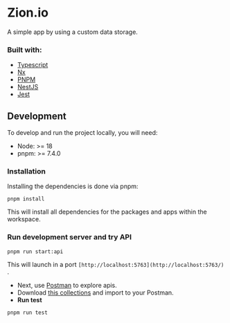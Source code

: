 # Zion.io

A simple app by using a custom data storage.

### **Built with:**

- [﻿Typescript](https://www.typescriptlang.org/)
- [﻿Nx](https://nx.dev/)
- [﻿PNPM](https://pnpm.io/)
- [﻿NestJS](https://nestjs.com/)
- [﻿Jest](https://jestjs.io/)

## Development

To develop and run the project locally, you will need:

- Node: >= 18
- pnpm: >= 7.4.0

### **Installation**

Installing the dependencies is done via pnpm:

```
﻿pnpm install
```

This will install all dependencies for the packages and apps within the workspace.

### **Run development server and try API**

```
pnpm run start:api
```

This will launch in a port `[﻿http://localhost:5763](http://localhost:5763/)` .

- Next, use [﻿Postman](https://www.postman.com/)﻿ to explore apis.
- Download [﻿this collections](https://api.postman.com/collections/1158990-ddafecb9-6894-4ea6-9c50-d5ce02825dc4?access_key=PMAT-01HNGTQRXWNNRY7XMNZCABE3F5)﻿ and import to your Postman.
- **Run test**

```
pnpm run test
```
